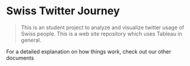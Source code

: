 # Swiss Twitter Journey

> This is an student project to analyze and visualize twitter usage of Swiss people.
> This is a web site repository which uses Tableau in general.


For a detailed explanation on how things work, check out our other documents

